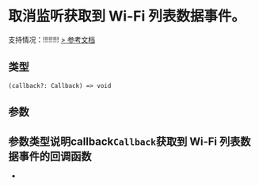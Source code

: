 # 取消监听获取到 Wi-Fi 列表数据事件。
支持情况：!!!!!!!!
[> 参考文档
](https://developers.weixin.qq.com/miniprogram/dev/api/device/wifi/wx.offGetWifiList.html)
## 类型[​](offGetWifiList.html#类型)
```tsx
(callback?: Callback) => void
```

## 参数[​](offGetWifiList.html#参数)
参数类型说明callback`Callback`获取到 Wi-Fi 列表数据事件的回调函数
- 
-
